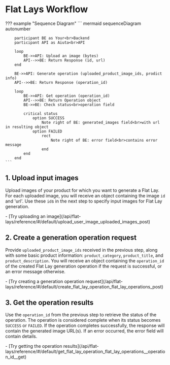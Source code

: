 # Flat Lays Workflow

??? example "Sequence Diagram"
    ``` mermaid
    sequenceDiagram
        autonumber

        participant BE as Your<br>Backend
        participant API as Aiuta<br>API

        loop
            BE->>API: Upload an image (bytes)
            API-->>BE: Return Response (id, url)
        end

        BE->>API: Generate operation (uploaded_product_image_ids, prodict info)
        API-->>BE: Return Response (operation_id)

        loop
            BE->>API: Get operation (operation_id)
            API-->>BE: Return Operation object
            BE->>BE: Check status<br>operation field

            critical status
                option SUCCESS
                    Note right of BE: generated_images field<br>with url in resulting object
                option FAILED
                    rect
                        Note right of BE: error field<br>contains error message
                    end
            end
        end
    ```


## 1. Upload input images

Upload images of your product for which you want to generate a Flat Lay.
For each uploaded image, you will receive an object containing the image `id` and 'url'. Use these `id`s in the next step to specify input images for Flat Lay generation.

<div class="grid cards" markdown>
- [Try uploading an image](/api/flat-lays/reference/#/default/upload_user_image_uploaded_images_post)
</div>

## 2. Create a generation operation request
Provide `uploaded_product_image_ids` received in the previous step, along with some basic product information: `product_category`, `product_title`, and `product_description`.
You will receive an object containing the `operation_id` of the created Flat Lay generation operation if the request is successful, or an error message otherwise.

<div class="grid cards" markdown>
- [Try creating a generation operation request](/api/flat-lays/reference/#/default/create_flat_lay_operation_flat_lay_operations_post)
</div>

## 3. Get the operation results
Use the `operation_id` from the previous step to retrieve the status of the operation. The operation is considered complete when its status becomes `SUCCESS` or `FAILED`.
If the operation completes successfully, the response will contain the generated image URL(s). If an error occurred, the error field will contain details.

<div class="grid cards" markdown>
- [Try getting the operation results](/api/flat-lays/reference/#/default/get_flat_lay_operation_flat_lay_operations__operation_id__get)
</div>
